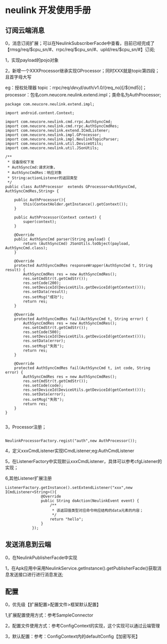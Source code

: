 # neulink 开发使用手册

## 订阅云端消息

0，消息订阅扩展；可以在NeulinkSubscriberFacde中查看，目前已经完成了【rmsg/req/$cpu_sn/#、rrpc/req/$cpu_sn/#、upld/res/$cpu_sn/#】订阅;

1，实现payload的pojo对象

2，新增一个XXXProcessor继承实现GProcessor；同时XXX就是topic第四段；且首字母大写

eg：授权处理器
topic：rrpc/req/${dev_id}/auth/v1.0/${req_no}[/${md5}]；
processor：包名com.neucore.neulink.extend.impl；类命名为AuthProcessor;

```
package com.neucore.neulink.extend.impl;

import android.content.Context;

import com.neucore.neulink.cmd.rrpc.AuthSyncCmd;
import com.neucore.neulink.cmd.rrpc.AuthSyncCmdRes;
import com.neucore.neulink.extend.ICmdListener;
import com.neucore.neulink.impl.GProcessor;
import com.neucore.neulink.impl.NeulinkTopicParser;
import com.neucore.neulink.util.DeviceUtils;
import com.neucore.neulink.util.JSonUtils;

/**
 * 设备授权下发
 * AuthSyncCmd:请求对象，
 * AuthSyncCmdRes：响应对象
 * String:actionListener的返回类型
 */
public class AuthProcessor  extends GProcessor<AuthSyncCmd, AuthSyncCmdRes,String> {

    public AuthProcessor(){
        this(ContextHolder.getInstance().getContext());
    }

    public AuthProcessor(Context context) {
        super(context);
    }

    @Override
    public AuthSyncCmd parser(String payload) {
        return (AuthSyncCmd) JSonUtils.toObject(payload, AuthSyncCmd.class);
    }

    @Override
    protected AuthSyncCmdRes responseWrapper(AuthSyncCmd t, String result) {
        AuthSyncCmdRes res = new AuthSyncCmdRes();
        res.setCmdStr(t.getCmdStr());
        res.setCode(200);
        res.setDeviceId(DeviceUtils.getDeviceId(getContext()));
        res.setData(result);
        res.setMsg("成功");
        return res;
    }

    @Override
    protected AuthSyncCmdRes fail(AuthSyncCmd t, String error) {
        AuthSyncCmdRes res = new AuthSyncCmdRes();
        res.setCmdStr(t.getCmdStr());
        res.setCode(500);
        res.setDeviceId(DeviceUtils.getDeviceId(getContext()));
        res.setData(error);
        res.setMsg("失败");
        return res;
    }

    @Override
    protected AuthSyncCmdRes fail(AuthSyncCmd t, int code, String error) {
        AuthSyncCmdRes res = new AuthSyncCmdRes();
        res.setCmdStr(t.getCmdStr());
        res.setCode(code);
        res.setDeviceId(DeviceUtils.getDeviceId(getContext()));
        res.setData(error);
        res.setMsg("失败");
        return res;
    }
}


```

3，Processor注册；

```

NeulinkProcessorFactory.regist("auth",new AuthProcessor());
```

4，定义xxxCmdListener实现ICmdListener;eg:AuthCmdListener

5，在ListenerFactory中实现默认xxxCmdListener，具体可以参考cfgListener的实现；

6,其他Listener扩展注册

```
ListenerFactory.getInstance().setExtendListener("xxx",new ICmdListener<String>(){
                @Override
                public String doAction(NeulinkEvent event) {
                    /**
                     * 该返回值类型对应命令响应结构的data元素的内容；
                     */
                    return "hello";
                }
            });
```

## 发送消息到云端

0，在NeulinkPublisherFacde中实现

1，在Apk应用中采用NeulinkService.getInstance().getPublisherFacde()获取消息发送接口进行进行消息发送;

## 配置

0，优先级【扩展配置>配置文件>框架默认配置】

1,扩展配置使用方式：参考SampleConnector

2，配置文件使用方式：参考ConfigContext的实现，这个实现可以通过云端管理

3，默认配置：参考：ConfigContext内的defaultConfig【加密写死】